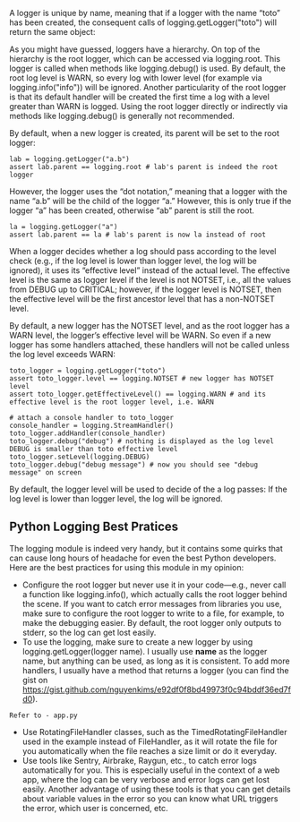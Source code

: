 A logger is unique by name, meaning that if a logger with the name “toto” has been created, the consequent calls of logging.getLogger("toto") will return the same object:

As you might have guessed, loggers have a hierarchy. On top of the hierarchy is the root logger, which can be accessed via logging.root. This logger is called when methods like logging.debug() is used. By default, the root log level is WARN, so every log with lower level (for example via logging.info("info")) will be ignored. Another particularity of the root logger is that its default handler will be created the first time a log with a level greater than WARN is logged. Using the root logger directly or indirectly via methods like logging.debug() is generally not recommended.

By default, when a new logger is created, its parent will be set to the root logger:

```
lab = logging.getLogger("a.b")
assert lab.parent == logging.root # lab's parent is indeed the root logger
```

However, the logger uses the “dot notation,” meaning that a logger with the name “a.b” will be the child of the logger “a.” However, this is only true if the logger “a” has been created, otherwise “ab” parent is still the root.

```
la = logging.getLogger("a")
assert lab.parent == la # lab's parent is now la instead of root
```

When a logger decides whether a log should pass according to the level check (e.g., if the log level is lower than logger level, the log will be ignored), it uses its “effective level” instead of the actual level. The effective level is the same as logger level if the level is not NOTSET, i.e., all the values from DEBUG up to CRITICAL; however, if the logger level is NOTSET, then the effective level will be the first ancestor level that has a non-NOTSET level.

By default, a new logger has the NOTSET level, and as the root logger has a WARN level, the logger’s effective level will be WARN. So even if a new logger has some handlers attached, these handlers will not be called unless the log level exceeds WARN:
```
toto_logger = logging.getLogger("toto")
assert toto_logger.level == logging.NOTSET # new logger has NOTSET level
assert toto_logger.getEffectiveLevel() == logging.WARN # and its effective level is the root logger level, i.e. WARN

# attach a console handler to toto_logger
console_handler = logging.StreamHandler()
toto_logger.addHandler(console_handler)
toto_logger.debug("debug") # nothing is displayed as the log level DEBUG is smaller than toto effective level
toto_logger.setLevel(logging.DEBUG)
toto_logger.debug("debug message") # now you should see "debug message" on screen
```

By default, the logger level will be used to decide of the a log passes: If the log level is lower than logger level, the log will be ignored.

## Python Logging Best Pratices

The logging module is indeed very handy, but it contains some quirks that can cause long hours of headache for even the best Python developers. Here are the best practices for using this module in my opinion:

* Configure the root logger but never use it in your code—e.g., never call a function like logging.info(), which actually calls the root logger behind the scene. If you want to catch error messages from libraries you use, make sure to configure the root logger to write to a file, for example, to make the debugging easier. By default, the root logger only outputs to stderr, so the log can get lost easily.
* To use the logging, make sure to create a new logger by using logging.getLogger(logger name). I usually use __name__ as the logger name, but anything can be used, as long as it is consistent. To add more handlers, I usually have a method that returns a logger (you can find the gist on https://gist.github.com/nguyenkims/e92df0f8bd49973f0c94bddf36ed7fd0).

```
Refer to - app.py
```

* Use RotatingFileHandler classes, such as the TimedRotatingFileHandler used in the example instead of FileHandler, as it will rotate the file for you automatically when the file reaches a size limit or do it everyday.
* Use tools like Sentry, Airbrake, Raygun, etc., to catch error logs automatically for you. This is especially useful in the context of a web app, where the log can be very verbose and error logs can get lost easily. Another advantage of using these tools is that you can get details about variable values in the error so you can know what URL triggers the error, which user is concerned, etc.

